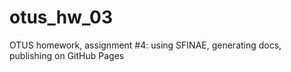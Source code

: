 # otus_hw_03
OTUS homework, assignment #4: using SFINAE, generating docs, publishing on GitHub Pages
